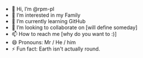 - 👋 Hi, I’m @rpm-pl
- 👀 I’m interested in my Family
- 🌱 I’m currently learning GitHub
- 💞️ I’m looking to collaborate on [will define someday]
- 📫 How to reach me [why do you want to :)]
- 😄 Pronouns: Mr / He / him
- ⚡ Fun fact: Earth isn't actually round.

<!---
rpm-pl/rpm-pl is a ✨ special ✨ repository because its `README.md` (this file) appears on your GitHub profile.
You can click the Preview link to take a look at your changes.
--->
